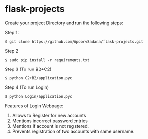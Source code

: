 # flask-projects

Create your project Directory and run the following steps:

Step 1:
```
$ git clone https://github.com/ApoorvSadana/flask-projects.git
```
Step 2
```
$ sudo pip install -r requirements.txt
```
Step 3 (To run B2+C2)
```
$ python C2+B2/application.pyc
```
Step 4 (To run Login)
```
$ python Login/application.pyc
```
Features of Login Webpage:
1. Allows to Register for new accounts
2. Mentions incorrect password entries
3. Mentions if account is not registered.
4. Prevents registration of two accounts with same username.


